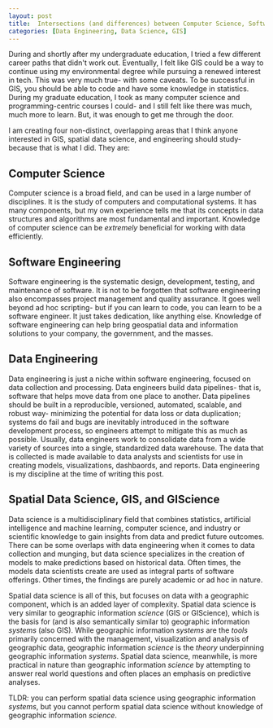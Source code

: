 ```yaml
---
layout: post
title:  Intersections (and differences) between Computer Science, Software Engineering, Data Engineering, Spatial Data Science and GIS
categories: [Data Engineering, Data Science, GIS]
---
```


During and shortly after my undergraduate education, I tried a few different career paths that didn't work out. Eventually, I felt like GIS could be a way to continue using my environmental degree while pursuing a renewed interest in tech. This was very much true- with some caveats. To be successful in GIS, you should be able to code and have some knowledge in statistics. During my graduate education, I took as many computer science and programming-centric courses I could- and I still felt like there was much, much more to learn. But, it was enough to get me through the door.

I am creating four non-distinct, overlapping areas that I think anyone interested in GIS, spatial data science, and engineering should study- because that is what I did. They are:

## Computer Science
Computer science is a broad field, and can be used in a large number of disciplines. It is the study of computers and computational systems. It has many components, but my own experience tells me that its concepts in data structures and algorithms are most fundamental and important. Knowledge of computer science can be *extremely* beneficial for working with data efficiently.

## Software Engineering
Software engineering is the systematic design, development, testing, and maintenance of software. It is not to be forgotten that software engineering also encompasses project management and quality assurance. It goes well beyond ad hoc scripting- but if you can learn to code, you can learn to be a software engineer. It just takes dedication, like anything else. Knowledge of software engineering can help bring geospatial data and information solutions to your company, the government, and the masses.

## Data Engineering
Data engineering is just a niche within software engineering, focused on data collection and processing. Data engineers build data pipelines- that is, software that helps move data from one place to another. Data pipelines should be built in a reproducible, versioned, automated, scalable, and robust way- minimizing the potential for data loss or data duplication; systems do fail and bugs are inevitably introduced in the software development process, so engineers attempt to mitigate this as much as possible. Usually, data engineers work to consolidate data from a wide variety of sources into a single, standardized data warehouse. The data that is collected is made available to data analysts and scientists for use in creating models, visualizations, dashbaords, and reports. Data engineering is my discipline at the time of writing this post.

## Spatial Data Science, GIS, and GIScience
Data science is a multidisciplinary field that combines statistics, artificial intelligence and machine learning, computer science, and industry or scientific knowledge to gain insights from data and predict future outcomes. There can be some overlaps with data engineering when it comes to data collection and munging, but data science specializes in the creation of models to make predictions based on historical data. Often times, the models data scientists create are used as integral parts of software offerings. Other times, the findings are purely academic or ad hoc in nature.

Spatial data science is all of this, but focuses on data with a geographic component, which is an added layer of complexity. Spatial data science is very similar to geographic information *science* (GIS or GIScience), which is the basis for (and is also semantically similar to) geographic information *systems* (also GIS). While geographic information *systems* are the *tools* primarily concerned with the management, visualization and analysis of geographic data, geographic information *science* is the *theory* underpinning geographic information *systems*. Spatial data science, meanwhile, is more practical in nature than geographic information *science* by attempting to answer real world questions and often places an emphasis on predictive analyses.

TLDR: you can perform spatial data science using geographic information *systems*, but you cannot perform spatial data science without knowledge of geographic information *science*.
